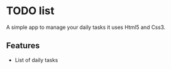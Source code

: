 # TODO list 
A simple app to manage your daily tasks
it uses Html5 and Css3.
## Features 
* List of daily tasks 
